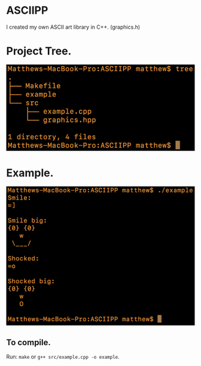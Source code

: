 # ASCIIPP
I created my own ASCII art library in C++. (graphics.h)

# Project Tree.
![Project Tree](img/project_tree.png "Project Tree")

# Example.
![Example](img/example.png "Example")

## To compile.
Run: `make` or `g++ src/example.cpp -o example`.

